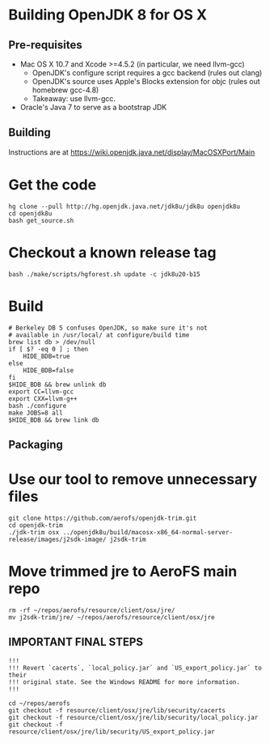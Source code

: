 Building OpenJDK 8 for OS X
===========================


Pre-requisites
--------------

- Mac OS X 10.7 and Xcode >=4.5.2 (in particular, we need llvm-gcc)
  - OpenJDK's configure script requires a gcc backend (rules out clang)
  - OpenJDK's source uses Apple's Blocks extension for objc (rules out homebrew gcc-4.8)
  - Takeaway: use llvm-gcc.
- Oracle's Java 7 to serve as a bootstrap JDK


Building
--------

Instructions are at https://wiki.openjdk.java.net/display/MacOSXPort/Main

# Get the code

    hg clone --pull http://hg.openjdk.java.net/jdk8u/jdk8u openjdk8u
    cd openjdk8u
    bash get_source.sh

# Checkout a known release tag

    bash ./make/scripts/hgforest.sh update -c jdk8u20-b15

# Build

    # Berkeley DB 5 confuses OpenJDK, so make sure it's not
    # available in /usr/local/ at configure/build time
    brew list db > /dev/null
    if [ $? -eq 0 ] ; then
        HIDE_BDB=true
    else
        HIDE_BDB=false
    fi
    $HIDE_BDB && brew unlink db
    export CC=llvm-gcc
    export CXX=llvm-g++
    bash ./configure
    make JOBS=8 all
    $HIDE_BDB && brew link db

Packaging
---------

# Use our tool to remove unnecessary files

    git clone https://github.com/aerofs/openjdk-trim.git
    cd openjdk-trim
    ./jdk-trim osx ../openjdk8u/build/macosx-x86_64-normal-server-release/images/j2sdk-image/ j2sdk-trim

# Move trimmed jre to AeroFS main repo

    rm -rf ~/repos/aerofs/resource/client/osx/jre/
    mv j2sdk-trim/jre/ ~/repos/aerofs/resource/client/osx/jre


IMPORTANT FINAL STEPS
---------------------

    !!!
    !!! Revert `cacerts`, `local_policy.jar` and `US_export_policy.jar` to their
    !!! original state. See the Windows README for more information.
    !!!

    cd ~/repos/aerofs
    git checkout -f resource/client/osx/jre/lib/security/cacerts
    git checkout -f resource/client/osx/jre/lib/security/local_policy.jar
    git checkout -f resource/client/osx/jre/lib/security/US_export_policy.jar

